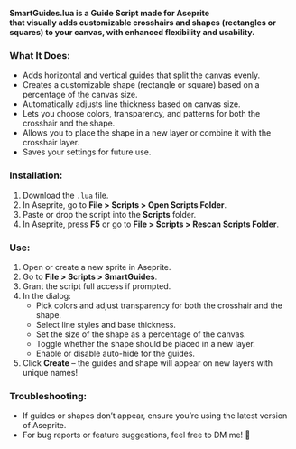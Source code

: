 <p><strong>SmartGuides.lua is a Guide Script made for Aseprite<br>that visually adds customizable crosshairs and shapes (rectangles or squares) to your canvas, with enhanced flexibility and usability.</strong></p>
<h3><strong>What It Does:</strong></h3>
<ul><li>Adds horizontal and vertical guides that split the canvas evenly.
</li><li>Creates a customizable shape (rectangle or square) based on a percentage of the canvas size.
</li><li>Automatically adjusts line thickness based on canvas size.
</li><li>Lets you choose colors, transparency, and patterns for both the crosshair and the shape.
</li><li>Allows you to place the shape in a new layer or combine it with the crosshair layer.
</li><li>Saves your settings for future use.
</li></ul>
<h3><strong>Installation:</strong></h3>
<ol><li>Download the&nbsp;<code>.lua</code>&nbsp;file.
</li><li>In Aseprite, go to&nbsp;<strong>File &gt; Scripts &gt; Open Scripts Folder</strong>.
</li><li>Paste or drop the script into the&nbsp;<strong>Scripts</strong>&nbsp;folder.
</li><li>In Aseprite, press&nbsp;<strong>F5</strong>&nbsp;or go to&nbsp;<strong>File &gt; Scripts &gt; Rescan Scripts Folder</strong>.
</li></ol>
<h3><strong>Use:</strong></h3>
<ol><li>Open or create a new sprite in Aseprite.
</li><li>Go to&nbsp;<strong>File &gt; Scripts &gt; SmartGuides</strong>.
</li><li>Grant the script full access if prompted.
</li><li>In the dialog:<ul><li>Pick colors and adjust transparency for both the crosshair and the shape.
</li><li>Select line styles and base thickness.
</li><li>Set the size of the shape as a percentage of the canvas.
</li><li>Toggle whether the shape should be placed in a new layer.
</li><li>Enable or disable auto-hide for the guides.
</li></ul>
</li><li>Click&nbsp;<strong>Create</strong>&nbsp;– the guides and shape will appear on new layers with unique names!
</li></ol>
<h3><strong>Troubleshooting:</strong></h3>
<ul><li>If guides or shapes don’t appear, ensure you’re using the latest version of Aseprite.
</li><li>For bug reports or feature suggestions, feel free to DM me! 🐛</li></ul>
